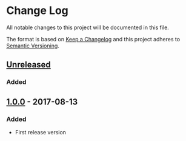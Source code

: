 # Change Log
All notable changes to this project will be documented in this file.

The format is based on [Keep a Changelog](http://keepachangelog.com/)
and this project adheres to [Semantic Versioning](http://semver.org/).

## [Unreleased]
### Added


## [1.0.0] - 2017-08-13
### Added
- First release version


[Unreleased]: https://github.com/dwettstein/repository/compare/v1.0.0...HEAD
[1.0.0]: https://github.com/dwettstein/repository/tree/v1.0.0
